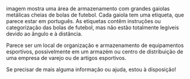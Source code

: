  imagem mostra uma área de armazenamento com grandes gaiolas metálicas cheias de bolas de futebol. Cada gaiola tem uma etiqueta, que parece estar em português. As etiquetas contêm instruções ou categorização das bolas de futebol, mas não estão totalmente legíveis devido ao ângulo e à distância.

Parece ser um local de organização e armazenamento de equipamentos esportivos, possivelmente em um armazém ou centro de distribuição de uma empresa de varejo ou de artigos esportivos.

Se precisar de mais alguma informação ou ajuda, estou à disposição!

